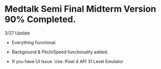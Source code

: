# Medtalk Semi Final Midterm Version 90% Completed.
3/27 Update

- Everything functional.

- Background & Pitch/Speed functionality added.


- If you have UI Issue. Use: Pixel 4 API 31 Level Emulator